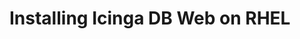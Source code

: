 # Installing Icinga DB Web on RHEL
<!-- {% set rhel = True %} -->
<!-- {% include "02-Installation.md" %} -->
